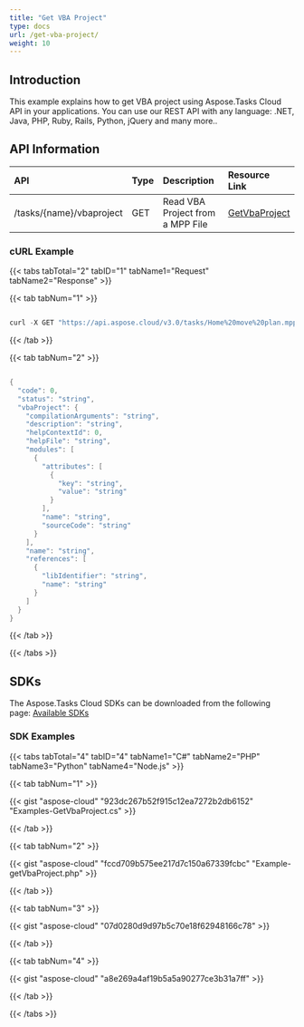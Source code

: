 ```yaml
---
title: "Get VBA Project"
type: docs
url: /get-vba-project/
weight: 10
---
```


## **Introduction**
This example explains how to get VBA project using Aspose.Tasks Cloud API in your applications. You can use our REST API with any language: .NET, Java, PHP, Ruby, Rails, Python, jQuery and many more.. 
## **API Information**

|**API**|**Type**|**Description**|**Resource Link**|
| :- | :- | :- | :- |
|/tasks/{name}/vbaproject|GET|Read VBA Project from a MPP File|[GetVbaProject](https://apireference.aspose.cloud/tasks/#/TasksVbaProject/GetVbaProject)|
### **cURL Example**
{{< tabs tabTotal="2" tabID="1" tabName1="Request" tabName2="Response" >}}

{{< tab tabNum="1" >}}

```java

curl -X GET "https://api.aspose.cloud/v3.0/tasks/Home%20move%20plan.mpp/vbaproject" -H "accept: application/json" 

```
{{< /tab >}}

{{< tab tabNum="2" >}}

```java

{
  "code": 0,
  "status": "string",
  "vbaProject": {
    "compilationArguments": "string",
    "description": "string",
    "helpContextId": 0,
    "helpFile": "string",
    "modules": [
      {
        "attributes": [
          {
            "key": "string",
            "value": "string"
          }
        ],
        "name": "string",
        "sourceCode": "string"
      }
    ],
    "name": "string",
    "references": [
      {
        "libIdentifier": "string",
        "name": "string"
      }
    ]
  }
}

```

{{< /tab >}}

{{< /tabs >}}
## **SDKs**
The Aspose.Tasks Cloud SDKs can be downloaded from the following page: [Available SDKs](/tasks/available-sdks/)
### **SDK Examples**
{{< tabs tabTotal="4" tabID="4" tabName1="C#" tabName2="PHP" tabName3="Python" tabName4="Node.js" >}}

{{< tab tabNum="1" >}}

{{< gist "aspose-cloud" "923dc267b52f915c12ea7272b2db6152" "Examples-GetVbaProject.cs" >}}

{{< /tab >}}

{{< tab tabNum="2" >}}

{{< gist "aspose-cloud" "fccd709b575ee217d7c150a67339fcbc" "Example-getVbaProject.php" >}}

{{< /tab >}}

{{< tab tabNum="3" >}}

{{< gist "aspose-cloud" "07d0280d9d97b5c70e18f62948166c78" >}}

{{< /tab >}}

{{< tab tabNum="4" >}}

{{< gist "aspose-cloud" "a8e269a4af19b5a5a90277ce3b31a7ff" >}}

{{< /tab >}}

{{< /tabs >}}
